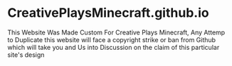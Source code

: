 # CreativePlaysMinecraft.github.io
This Website Was Made Custom For Creative Plays Minecraft, Any Attemp to Duplicate this website will face
a copyright strike or ban from Github which will take you and Us into Discussion on the claim of this particular site's design

